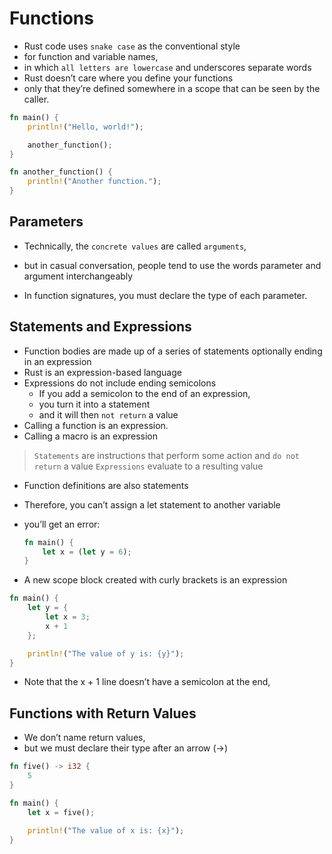 # Functions

* Rust code uses `snake case` as the conventional style 
* for function and variable names,
* in which `all letters are lowercase` and underscores separate words
* Rust doesn’t care where you define your functions
* only that they’re defined somewhere in a scope that can be seen by the caller.

```rust
fn main() {
    println!("Hello, world!");

    another_function();
}

fn another_function() {
    println!("Another function.");
}
```


## Parameters
* Technically, the `concrete values` are called `arguments`,
* but in casual conversation, people tend to use the words parameter and argument interchangeably


* In function signatures, you must declare the type of each parameter. 


## Statements and Expressions
* Function bodies are made up of a series of statements optionally ending in an expression
* Rust is an expression-based language
* Expressions do not include ending semicolons
  *  If you add a semicolon to the end of an expression, 
  * you turn it into a statement
  * and it will then `not return` a value
* Calling a function is an expression.
* Calling a macro is an expression

> `Statements` are instructions that perform some action and `do not return` a value
> `Expressions` evaluate to a resulting value

* Function definitions are also statements
* Therefore, you can’t assign a let statement to another variable
* you’ll get an error:
  ```rust
  fn main() {
      let x = (let y = 6);
  }
  ```


* A new scope block created with curly brackets is an expression
```rust
fn main() {
    let y = {
        let x = 3;
        x + 1
    };

    println!("The value of y is: {y}");
}
```

* Note that the x + 1 line doesn’t have a semicolon at the end,


## Functions with Return Values
* We don’t name return values,
* but we must declare their type after an arrow (->)

```rust
fn five() -> i32 {
    5
}

fn main() {
    let x = five();

    println!("The value of x is: {x}");
}
```
